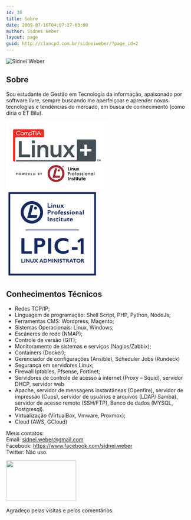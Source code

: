 ```yaml
---
id: 38
title: Sobre
date: 2009-07-16T04:07:27-03:00
author: Sidnei Weber
layout: page
guid: http://clancpd.com.br/sidneiweber/?page_id=2
---
```

<img itemprop="image" class="img-rounded" src="https://secure.gravatar.com/avatar/352dde096850c5cc2511b155ef263cd3?s=98&d=mm&r=g" alt="Sidnei Weber">

## Sobre

Sou estudante de Gestão em Tecnologia da informação, apaixonado por software livre, sempre buscando me aperfeiçoar e aprender novas tecnologias e tendências do mercado, em busca de conhecimento (como diria o ET Bilu).

<img src="/wp-content/uploads/2018/05/comptia1.png" /> <img src="/wp-content/uploads/2018/05/LPIC-1-Medium.png" />

## Conhecimentos Técnicos
* Redes TCP/IP;
* Linguagem de programação: Shell Script, PHP, Python, NodeJs;
* Ferramentas CMS: Wordpress, Magento;
* Sistemas Operacionais: Linux, Windows;
* Escâneres de rede (NMAP);
* Controle de versão (GIT);
* Monitoramento de sistemas e serviços (Nagios/Zabbix);
* Containers (Docker);
* Gerenciador de configurações (Ansible), Scheduler Jobs (Rundeck)
* Segurança em servidores Linux;
* Firewall Iptables, Pfsense, Fortinet;
* Servidores de controle de acesso á internet (Proxy – Squid), servidor DHCP, servidor web
* Apache, servidor de mensagens instantâneas (Openfire), servidor de impressão (Cups), servidor de usuários e arquivos (LDAP/ Samba), servidor de acesso remoto (SSH/FTP), Banco de dados (MYSQL, Postgresql).
* Virtualização (VirtualBox, Vmware, Proxmox);
* Cloud (AWS, GCloud)

Meus contatos:  
Email: sidnei.weber@gmail.com  
Facebook: [https://www.facebook.com/sidnei.weber  
](https://www.facebook.com/sidnei.weber) Twitter: Não uso.

<img class="alignnone wp-image-435 size-full" src="https://sidneiweber.com.br/wp-content/uploads/2009/07/419183.png" alt="" width="190" height="110" />

Agradeço pelas visitas e pelos comentários.
